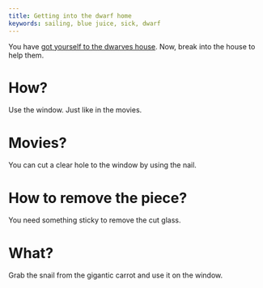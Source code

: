 ```yaml
---
title: Getting into the dwarf home
keywords: sailing, blue juice, sick, dwarf
---
```


You have [got yourself to the dwarves house](140-find-house.md). Now, break into the house to help them.

# How?
Use the window. Just like in the movies.

# Movies?
You can cut a clear hole to the window by using the nail.

# How to remove the piece?
You need something sticky to remove the cut glass.

# What?
Grab the snail from the gigantic carrot and use it on the window.
